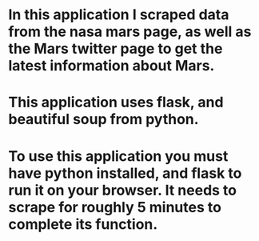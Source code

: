 # In this application I scraped data from the nasa mars page, as well as the Mars twitter page to get the latest information about Mars. 
# This application uses flask, and beautiful soup from python. 
# To use this application you must have python installed, and flask to run it on your browser. It needs to scrape for roughly 5 minutes to complete its function. 
